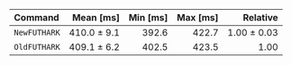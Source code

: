| Command | Mean [ms] | Min [ms] | Max [ms] | Relative |
|:---|---:|---:|---:|---:|
| `NewFUTHARK` | 410.0 ± 9.1 | 392.6 | 422.7 | 1.00 ± 0.03 |
| `OldFUTHARK` | 409.1 ± 6.2 | 402.5 | 423.5 | 1.00 |
